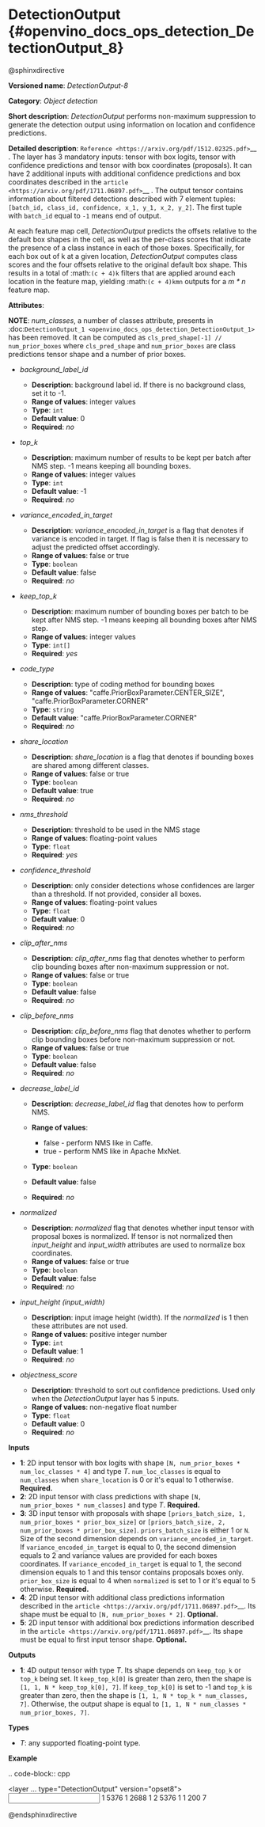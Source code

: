 # DetectionOutput {#openvino_docs_ops_detection_DetectionOutput_8}

@sphinxdirective

**Versioned name**: *DetectionOutput-8*

**Category**: *Object detection*

**Short description**: *DetectionOutput* performs non-maximum suppression to generate the detection output using information on location and 
confidence predictions.

**Detailed description**: `Reference <https://arxiv.org/pdf/1512.02325.pdf>`__ . The layer has 3 mandatory inputs: tensor with box logits, tensor with confidence predictions and tensor with box coordinates (proposals). It can have 2 additional inputs with additional confidence predictions and box coordinates described in the `article <https://arxiv.org/pdf/1711.06897.pdf>`__ . The output tensor contains information about filtered detections described with 7 element tuples: ``[batch_id, class_id, confidence, x_1, y_1, x_2, y_2]``. The first tuple with ``batch_id`` equal to ``-1`` means end of output.

At each feature map cell, *DetectionOutput* predicts the offsets relative to the default box shapes in the cell, as well as the per-class scores that indicate the presence of a class instance in each of those boxes. Specifically, for each box out of k at a given location, *DetectionOutput* computes class scores and the four offsets relative to the original default box shape. This results in a total of :math:`(c + 4)k` filters that are applied around each location in the feature map, yielding :math:`(c + 4)kmn` outputs for a *m \* n* feature map.

**Attributes**:

**NOTE**: *num_classes*, a number of classes attribute, presents in :doc:`DetectionOutput_1 <openvino_docs_ops_detection_DetectionOutput_1>` has been removed. It can be computed as ``cls_pred_shape[-1] // num_prior_boxes`` where ``cls_pred_shape`` and ``num_prior_boxes`` are class predictions tensor shape and a number of prior boxes.

* *background_label_id*

  * **Description**: background label id. If there is no background class, set it to -1.
  * **Range of values**: integer values
  * **Type**: `int`
  * **Default value**: 0
  * **Required**: *no*

* *top_k*

  * **Description**: maximum number of results to be kept per batch after NMS step. -1 means keeping all bounding boxes.
  * **Range of values**: integer values
  * **Type**: ``int``
  * **Default value**: -1
  * **Required**: *no*

* *variance_encoded_in_target*

  * **Description**: *variance_encoded_in_target* is a flag that denotes if variance is encoded in target. If flag is false then it is necessary to adjust the predicted offset accordingly.
  * **Range of values**: false or true
  * **Type**: ``boolean``
  * **Default value**: false
  * **Required**: *no*

* *keep_top_k*

  * **Description**: maximum number of bounding boxes per batch to be kept after NMS step. -1 means keeping all bounding boxes after NMS step.
  * **Range of values**: integer values
  * **Type**: ``int[]``
  * **Required**: *yes*

* *code_type*

  * **Description**: type of coding method for bounding boxes
  * **Range of values**: "caffe.PriorBoxParameter.CENTER_SIZE", "caffe.PriorBoxParameter.CORNER"
  * **Type**: ``string``
  * **Default value**: "caffe.PriorBoxParameter.CORNER"
  * **Required**: *no*

* *share_location*

  * **Description**: *share_location* is a flag that denotes if bounding boxes are shared among different classes.
  * **Range of values**: false or true
  * **Type**: ``boolean``
  * **Default value**: true
  * **Required**: *no*

* *nms_threshold*

  * **Description**: threshold to be used in the NMS stage
  * **Range of values**: floating-point values
  * **Type**: ``float``
  * **Required**: *yes*

* *confidence_threshold*

  * **Description**: only consider detections whose confidences are larger than a threshold. If not provided, consider all boxes.
  * **Range of values**: floating-point values
  * **Type**: ``float``
  * **Default value**: 0
  * **Required**: *no*

* *clip_after_nms*

  * **Description**: *clip_after_nms* flag that denotes whether to perform clip bounding boxes after non-maximum suppression or not.
  * **Range of values**: false or true
  * **Type**: ``boolean``
  * **Default value**: false
  * **Required**: *no*

* *clip_before_nms*

  * **Description**: *clip_before_nms* flag that denotes whether to perform clip bounding boxes before non-maximum suppression or not.
  * **Range of values**: false or true
  * **Type**: ``boolean``
  * **Default value**: false
  * **Required**: *no*

* *decrease_label_id*

  * **Description**: *decrease_label_id* flag that denotes how to perform NMS.
  * **Range of values**:
    
    * false - perform NMS like in Caffe.
    * true - perform NMS like in Apache MxNet.
  * **Type**: ``boolean``
  * **Default value**: false
  * **Required**: *no*

* *normalized*

  * **Description**: *normalized* flag that denotes whether input tensor with proposal boxes is normalized. If tensor is not normalized then *input_height* and *input_width* attributes are used to normalize box coordinates.
  * **Range of values**: false or true
  * **Type**: ``boolean``
  * **Default value**: false
  * **Required**: *no*

* *input_height (input_width)*

  * **Description**: input image height (width). If the *normalized* is 1 then these attributes are not used.
  * **Range of values**: positive integer number
  * **Type**: ``int``
  * **Default value**: 1
  * **Required**: *no*

* *objectness_score*

  * **Description**: threshold to sort out confidence predictions. Used only when the *DetectionOutput* layer has 5 inputs.
  * **Range of values**: non-negative float number
  * **Type**: ``float``
  * **Default value**: 0
  * **Required**: *no*

**Inputs**

* **1**: 2D input tensor with box logits with shape ``[N, num_prior_boxes * num_loc_classes * 4]`` and type *T*. ``num_loc_classes`` is equal to ``num_classes`` when ``share_location`` is 0 or it's equal to 1 otherwise. **Required.**
* **2**: 2D input tensor with class predictions with shape ``[N, num_prior_boxes * num_classes]`` and type *T*. **Required.**
* **3**: 3D input tensor with proposals with shape ``[priors_batch_size, 1, num_prior_boxes * prior_box_size]`` or ``[priors_batch_size, 2, num_prior_boxes * prior_box_size]``. ``priors_batch_size`` is either 1 or ``N``. Size of the second dimension depends on ``variance_encoded_in_target``. If ``variance_encoded_in_target`` is equal to 0, the second dimension equals to 2 and variance values are provided for each boxes coordinates. If ``variance_encoded_in_target`` is equal to 1, the second dimension equals to 1 and this tensor contains proposals boxes only. ``prior_box_size`` is equal to 4 when ``normalized`` is set to 1 or it's equal to 5 otherwise. **Required.**
* **4**: 2D input tensor with additional class predictions information described in the `article <https://arxiv.org/pdf/1711.06897.pdf>`__. Its shape must be equal to ``[N, num_prior_boxes * 2]``. **Optional.**
* **5**: 2D input tensor with additional box predictions information described in the `article <https://arxiv.org/pdf/1711.06897.pdf>`__. Its shape must be equal to first input tensor shape. **Optional.**

**Outputs**

* **1**: 4D output tensor with type *T*. Its shape depends on ``keep_top_k`` or ``top_k`` being set. It ``keep_top_k[0]`` is greater than zero, then the shape is ``[1, 1, N * keep_top_k[0], 7]``. If ``keep_top_k[0]`` is set to -1 and ``top_k`` is greater than zero, then the shape is ``[1, 1, N * top_k * num_classes, 7]``. Otherwise, the output shape is equal to ``[1, 1, N * num_classes * num_prior_boxes, 7]``.

**Types**

* *T*: any supported floating-point type.

**Example**

.. code-block:: cpp
   
   <layer ... type="DetectionOutput" version="opset8">
       <data background_label_id="1" code_type="caffe.PriorBoxParameter.CENTER_SIZE" confidence_threshold="0.019999999552965164" input_height="1" input_width="1" keep_top_k="200" nms_threshold="0.44999998807907104" normalized="true" share_location="true" top_k="200" variance_encoded_in_target="false" clip_after_nms="false" clip_before_nms="false" objectness_score="0" decrease_label_id="false"/>
       <input>
           <port id="0">
               <dim>1</dim>
               <dim>5376</dim>
           </port>
           <port id="1">
               <dim>1</dim>
               <dim>2688</dim>
           </port>
           <port id="2">
               <dim>1</dim>
               <dim>2</dim>
               <dim>5376</dim>
           </port>
       </input>
       <output>
           <port id="3" precision="FP32">
               <dim>1</dim>
               <dim>1</dim>
               <dim>200</dim>
               <dim>7</dim>
           </port>
       </output>
   </layer>

@endsphinxdirective

